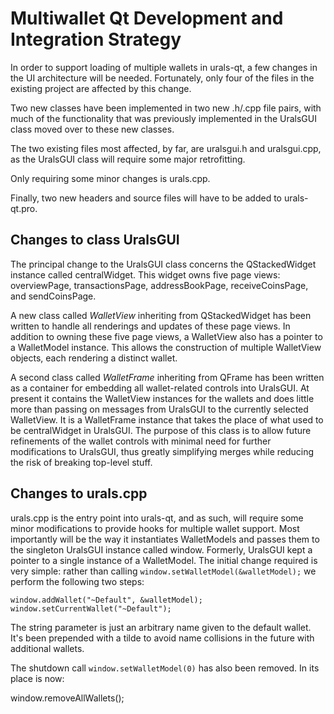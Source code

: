 Multiwallet Qt Development and Integration Strategy
===================================================

In order to support loading of multiple wallets in urals-qt, a few changes in the UI architecture will be needed.
Fortunately, only four of the files in the existing project are affected by this change.

Two new classes have been implemented in two new .h/.cpp file pairs, with much of the functionality that was previously
implemented in the UralsGUI class moved over to these new classes.

The two existing files most affected, by far, are uralsgui.h and uralsgui.cpp, as the UralsGUI class will require
some major retrofitting.

Only requiring some minor changes is urals.cpp.

Finally, two new headers and source files will have to be added to urals-qt.pro.

Changes to class UralsGUI
---------------------------
The principal change to the UralsGUI class concerns the QStackedWidget instance called centralWidget.
This widget owns five page views: overviewPage, transactionsPage, addressBookPage, receiveCoinsPage, and sendCoinsPage.

A new class called *WalletView* inheriting from QStackedWidget has been written to handle all renderings and updates of
these page views. In addition to owning these five page views, a WalletView also has a pointer to a WalletModel instance.
This allows the construction of multiple WalletView objects, each rendering a distinct wallet.

A second class called *WalletFrame* inheriting from QFrame has been written as a container for embedding all wallet-related
controls into UralsGUI. At present it contains the WalletView instances for the wallets and does little more than passing on messages
from UralsGUI to the currently selected WalletView. It is a WalletFrame instance
that takes the place of what used to be centralWidget in UralsGUI. The purpose of this class is to allow future
refinements of the wallet controls with minimal need for further modifications to UralsGUI, thus greatly simplifying
merges while reducing the risk of breaking top-level stuff.

Changes to urals.cpp
----------------------
urals.cpp is the entry point into urals-qt, and as such, will require some minor modifications to provide hooks for
multiple wallet support. Most importantly will be the way it instantiates WalletModels and passes them to the
singleton UralsGUI instance called window. Formerly, UralsGUI kept a pointer to a single instance of a WalletModel.
The initial change required is very simple: rather than calling `window.setWalletModel(&walletModel);` we perform the
following two steps:

	window.addWallet("~Default", &walletModel);
	window.setCurrentWallet("~Default");

The string parameter is just an arbitrary name given to the default wallet. It's been prepended with a tilde to avoid name collisions in the future with additional wallets.

The shutdown call `window.setWalletModel(0)` has also been removed. In its place is now:

window.removeAllWallets();
